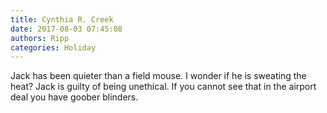 ```yaml
---
title: Cynthia R. Creek
date: 2017-08-03 07:45:08
authors: Ripp
categories: Holiday
---
```


 Jack has been quieter than a field mouse. I wonder if he is sweating the heat?
Jack is guilty of being unethical.
If you cannot see that in the airport deal you have goober blinders.